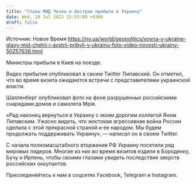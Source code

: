 ```yaml
---
title: "Главы МИД Чехии и Австрии прибыли в Украину"
date: Wed, 20 Jul 2022 12:53:00 +0300
draft: false
---
```

Источник: Новое Время https://nv.ua/world/geopolitics/voyna-v-ukraine-glavy-mid-chehii-i-avstrii-pribyli-v-ukrainu-foto-video-novosti-ukrainy-50257638.html


 Министры прибыли в Киев на поезде.

Видео прибытия опубликовал в своем Twitter Липавский. Он отметил, что во время визита ожидаются встречи с представителями украинской власти.

Шалленберг опубликовал фото на фоне разрушенных российскими снарядами домов и самолета Мрія.

«Рад наконец вернуться в Украину с моим дорогим коллегой Яном Липавским. Ужасно видеть, что жестокая агрессивная война России сделала с этой прекрасной страной и ее народом. Мы будем продолжать поддерживать Украину», — написал он в своем Twitter.

С начала полномасштабного вторжения РФ Украину посетили ряд мировых лидеров. Многие из них во время визитов ездили в Бородянку, Бучу и Ирпень, чтобы своими глазами увидеть последствия зверств российских оккупантов.

Присоединяйтесь к нам в соцсетях Facebook, Telegram и Instagram.
